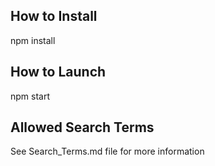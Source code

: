 ## How to Install

npm install

## How to Launch

npm start

## Allowed Search Terms

See Search_Terms.md file for more information
